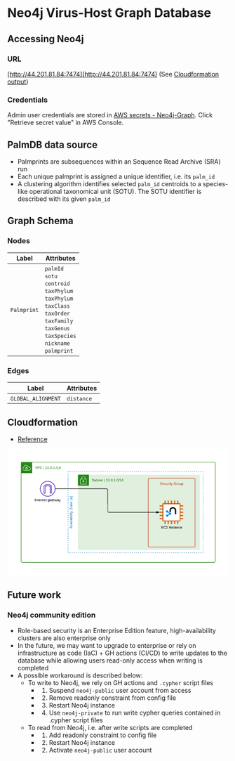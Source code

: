 # Neo4j Virus-Host Graph Database

## Accessing Neo4j

### URL

[http://44.201.81.84:7474](http://44.201.81.84:7474) (See [Cloudformation output](https://us-east-1.console.aws.amazon.com/cloudformation/home?region=us-east-1#/stacks/outputs?stackId=arn%3Aaws%3Acloudformation%3Aus-east-1%3A797308887321%3Astack%2FNeo4j-Graph%2Fac06ebb0-d94c-11ed-9d22-0e56430d81ed&filteringText=&filteringStatus=active&viewNested=true))

### Credentials

Admin user credentials are stored in [AWS secrets - Neo4j-Graph](https://us-east-1.console.aws.amazon.com/secretsmanager/secret?name=Neo4j-Graph&region=us-east-1). Click "Retrieve secret value" in AWS Console.

## PalmDB data source

- Palmprints are subsequences within an Sequence Read Archive (SRA) run
- Each unique palmprint is assigned a unique identifier, i.e. its `palm_id`
- A clustering algorithm identifies selected `palm_id` centroids to a species-like operational taxonomical unit (SOTU). The SOTU identifier is described with its given `palm_id`

## Graph Schema

### Nodes

| Label       | Attributes                                                                                                                                                                                 |
| ----------- | ------------------------------------------------------------------------------------------------------------------------------------------------------------------------------------------ |
| `Palmprint` | `palmId`<br />`sotu`<br />`centroid`<br />`taxPhylum`<br />`taxPhylum`<br />`taxClass`<br />`taxOrder`<br />`taxFamily`<br />`taxGenus`<br />`taxSpecies`<br />`nickname`<br />`palmprint` |

### Edges

| Label              | Attributes |
| ------------------ | ---------- |
| `GLOBAL_ALIGNMENT` | `distance` |

## Cloudformation

- [Reference](https://github.com/neo4j-partners/amazon-cloud-formation-neo4j)

![architecture diagram](./aws-community.png)

## Future work

### Neo4j community edition

- Role-based security is an Enterprise Edition feature, high-availability clusters are also enterprise only
- In the future, we may want to upgrade to enterprise or rely on infrastructure as code (IaC) + GH actions (CI/CD) to write updates to the database while allowing users read-only access when writing is completed
- A possible workaround is described below:
  - To write to Neo4j, we rely on GH actions and `.cypher` script files
    - 1. Suspend `neo4j-public` user account from access
    - 2. Remove readonly constraint from config file
    - 3. Restart Neo4j instance
    - 4. Use `neo4j-private` to run write cypher queries contained in .cypher script files
  - To read from Neo4j, i.e. after write scripts are completed
    - 1. Add readonly constraint to config file
    - 2. Restart Neo4j instance
    - 2. Activate `neo4j-public` user account
